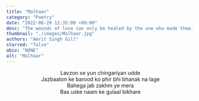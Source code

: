 ```yaml
---
title: "Malhaar"
category: "Poetry"
date: "2022-06-29 12:35:00 +09:00"
desc: "The wounds of love can only be healed by the one who made them. Join Amrit in his Malhaar where he describes his sentiments."
thumbnail: "./images/Malhaar.jpg"
authors: "Amrit Singh Gill"
starred: "false"
abio: "NONE"
alt: "Malhaar"
---
```


<p style="text-align: center;align:center;">
Lavzon se yun chingariyan udde <br>
Jazbaaton ke barood ko phir bhi bhanak na lage <br>
Bahega jab zakhm ye mera <br>
Bas uske naam ke gulaal bikhare <br>
</p>
